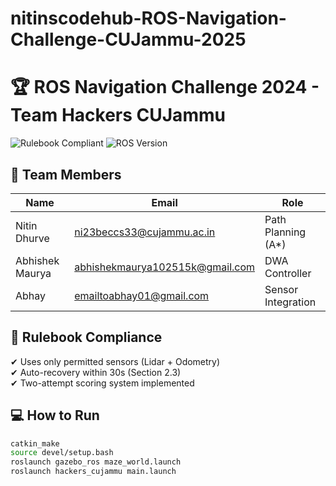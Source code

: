 # nitinscodehub-ROS-Navigation-Challenge-CUJammu-2025

# 🏆 ROS Navigation Challenge 2024 - Team Hackers CUJammu

![Rulebook Compliant](https://img.shields.io/badge/Rulebook-100%25_Compliant-green)
![ROS Version](https://img.shields.io/badge/ROS-Noetic-blue)

## 🚀 Team Members
| Name              | Email                          | Role                |
|-------------------|--------------------------------|---------------------|
| Nitin Dhurve      | ni23beccs33@cujammu.ac.in      | Path Planning (A*)  |
| Abhishek Maurya   | abhishekmaurya102515k@gmail.com| DWA Controller      |
| Abhay             | emailtoabhay01@gmail.com       | Sensor Integration  |

## 📜 Rulebook Compliance
✔ Uses only permitted sensors (Lidar + Odometry)  
✔ Auto-recovery within 30s (Section 2.3)  
✔ Two-attempt scoring system implemented  

## 💻 How to Run
```bash
catkin_make
source devel/setup.bash
roslaunch gazebo_ros maze_world.launch
roslaunch hackers_cujammu main.launch
